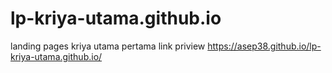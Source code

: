 # lp-kriya-utama.github.io
landing pages kriya utama pertama
link priview https://asep38.github.io/lp-kriya-utama.github.io/
